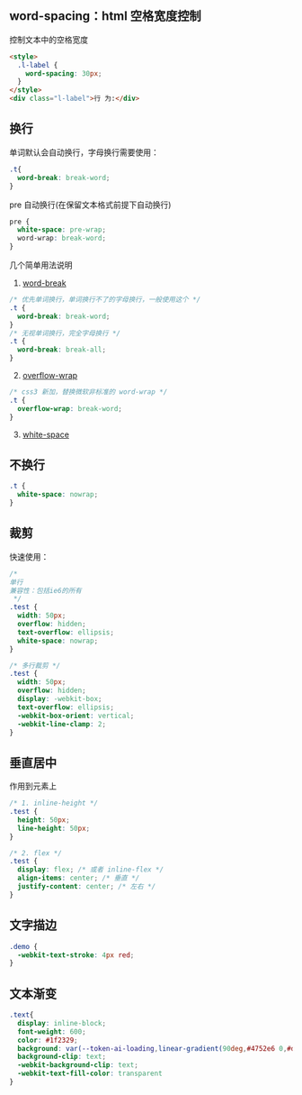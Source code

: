 ## word-spacing：html 空格宽度控制

控制文本中的空格宽度

```html
<style>
  .l-label {
    word-spacing: 30px;
  }
</style>
<div class="l-label">行 为:</div>
```

## 换行

单词默认会自动换行，字母换行需要使用：

```css
.t{
  word-break: break-word;
}
```

pre 自动换行(在保留文本格式前提下自动换行)

```css
pre {
  white-space: pre-wrap;
  word-wrap: break-word;
}
```

几个简单用法说明

1. [word-break](https://developer.mozilla.org/zh-CN/docs/Web/CSS/word-break)

```css
/* 优先单词换行，单词换行不了的字母换行，一般使用这个 */
.t {
  word-break: break-word;
}
/* 无视单词换行，完全字母换行 */
.t {
  word-break: break-all;
}
```
2. [overflow-wrap](https://developer.mozilla.org/zh-CN/docs/Web/CSS/overflow-wrap) 

```css
/* css3 新加，替换微软非标准的 word-wrap */
.t {
  overflow-wrap: break-word;
}
```

3. [white-space](https://developer.mozilla.org/zh-CN/docs/Web/CSS/white-space)


## 不换行

```css
.t {
  white-space: nowrap;
}
```

## 裁剪

快速使用：

```css
/*
单行
兼容性：包括ie6的所有
 */
.test {
  width: 50px;
  overflow: hidden;
  text-overflow: ellipsis;
  white-space: nowrap;
}

/* 多行裁剪 */
.test {
  width: 50px;
  overflow: hidden;
  display: -webkit-box;
  text-overflow: ellipsis;
  -webkit-box-orient: vertical;
  -webkit-line-clamp: 2;
}
```

## 垂直居中

作用到元素上

```css
/* 1. inline-height */
.test {
  height: 50px;
  line-height: 50px;
}

/* 2. flex */
.test {
  display: flex; /* 或者 inline-flex */
  align-items: center; /* 垂直 */
  justify-content: center; /* 左右 */
}
```

## 文字描边

```css
.demo {
  -webkit-text-stroke: 4px red;
}
```

## 文本渐变

```css
.text{
  display: inline-block;
  font-weight: 600;
  color: #1f2329;
  background: var(--token-ai-loading,linear-gradient(90deg,#4752e6 0,#de81de 100%));
  background-clip: text;
  -webkit-background-clip: text;
  -webkit-text-fill-color: transparent
}
```
